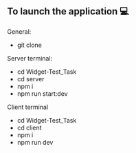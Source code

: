 ## To launch the application 💻

General:
* git clone 
  
Server terminal:
* cd Widget-Test_Task
* cd server
* npm i
* npm run start:dev

Client terminal
* cd Widget-Test_Task
* cd client
* npm i
* npm run dev
